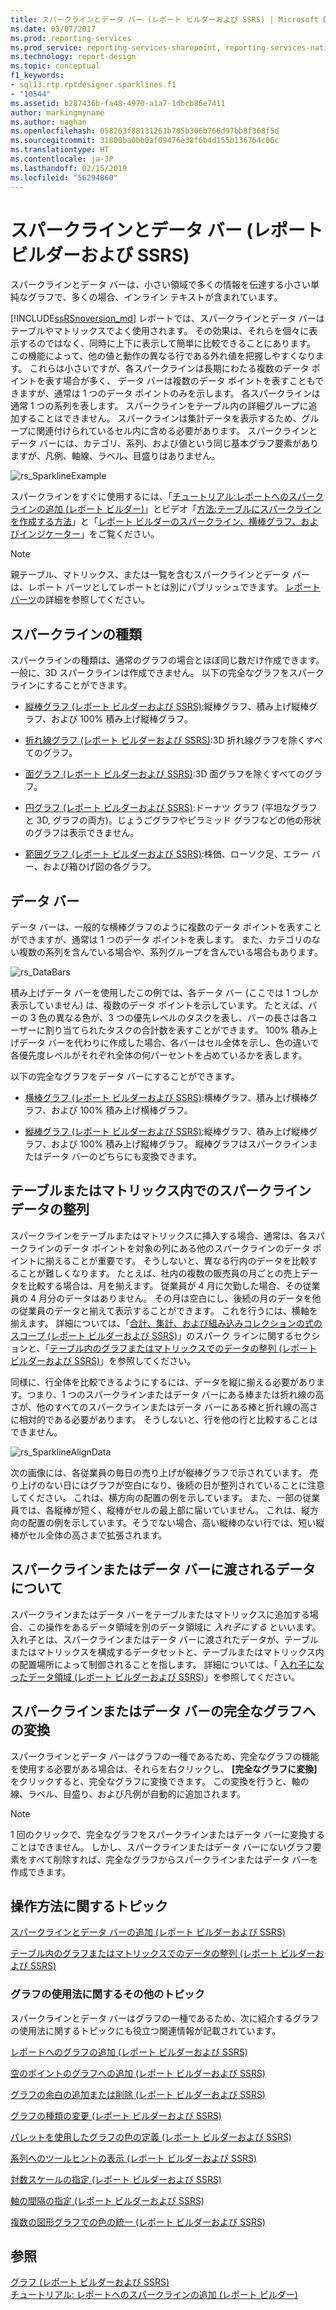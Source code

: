```yaml
---
title: スパークラインとデータ バー (レポート ビルダーおよび SSRS) | Microsoft Docs
ms.date: 03/07/2017
ms.prod: reporting-services
ms.prod_service: reporting-services-sharepoint, reporting-services-native
ms.technology: report-design
ms.topic: conceptual
f1_keywords:
- sql13.rtp.rptdesigner.sparklines.f1
- "10544"
ms.assetid: b287436b-fa48-4970-a1a7-1dbcb86e7411
author: markingmyname
ms.author: maghan
ms.openlocfilehash: 058263f88131261b705b306b766d97bb8f368f5d
ms.sourcegitcommit: 31800ba0bb0af09476e38f6b4d155b136764c06c
ms.translationtype: HT
ms.contentlocale: ja-JP
ms.lasthandoff: 02/15/2019
ms.locfileid: "56294860"
---
```

# <a name="sparklines-and-data-bars-report-builder-and-ssrs"></a>スパークラインとデータ バー (レポート ビルダーおよび SSRS)
  スパークラインとデータ バーは、小さい領域で多くの情報を伝達する小さい単純なグラフで、多くの場合、インライン テキストが含まれています。   
    
  [!INCLUDE[ssRSnoversion_md](../../includes/ssrsnoversion-md.md)] レポートでは、スパークラインとデータ バーはテーブルやマトリックスでよく使用されます。 その効果は、それらを個々に表示するのではなく、同時に上下に表示して簡単に比較できることにあります。 この機能によって、他の値と動作の異なる行である外れ値を把握しやすくなります。 これらは小さいですが、各スパークラインは長期にわたる複数のデータ ポイントを表す場合が多く、 データ バーは複数のデータ ポイントを表すこともできますが、通常は 1 つのデータ ポイントのみを示します。 各スパークラインは通常 1 つの系列を表します。 スパークラインをテーブル内の詳細グループに追加することはできません。 スパークラインは集計データを表示するため、グループに関連付けられているセル内に含める必要があります。 スパークラインとデータ バーには、カテゴリ、系列、および値という同じ基本グラフ要素がありますが、凡例、軸線、ラベル、目盛りはありません。  
  
 ![rs_SparklineExample](../../reporting-services/report-design/media/rs-sparklineexample.gif "rs_SparklineExample")  
  
 スパークラインをすぐに使用するには、「[チュートリアル:レポートへのスパークラインの追加 &#40;レポート ビルダー&#41;](../../reporting-services/tutorial-add-a-sparkline-to-your-report-report-builder.md)」とビデオ「[方法:テーブルにスパークラインを作成する方法](https://go.microsoft.com/fwlink/?LinkId=197092)」と「[レポート ビルダーのスパークライン、横棒グラフ、およびインジケーター](https://technet.microsoft.com/bi/video/ff877165)」をご覧ください。  
  
> [!NOTE]  
>  親テーブル、マトリックス、または一覧を含むスパークラインとデータ バーは、レポート パーツとしてレポートとは別にパブリッシュできます。 [レポート パーツ](../../reporting-services/report-design/report-parts-report-builder-and-ssrs.md)の詳細を参照してください。  
  
##  <a name="KindsofSparklines"></a> スパークラインの種類  
 スパークラインの種類は、通常のグラフの場合とほぼ同じ数だけ作成できます。 一般に、3D スパークラインは作成できません。 以下の完全なグラフをスパークラインにすることができます。  
  
-   [縦棒グラフ &#40;レポート ビルダーおよび SSRS&#41;](../../reporting-services/report-design/column-charts-report-builder-and-ssrs.md):縦棒グラフ、積み上げ縦棒グラフ、および 100% 積み上げ縦棒グラフ。  
  
-   [折れ線グラフ &#40;レポート ビルダーおよび SSRS&#41;](../../reporting-services/report-design/line-charts-report-builder-and-ssrs.md):3D 折れ線グラフを除くすべてのグラフ。  
  
-   [面グラフ &#40;レポート ビルダーおよび SSRS&#41;](../../reporting-services/report-design/area-charts-report-builder-and-ssrs.md):3D 面グラフを除くすべてのグラフ。  
  
-   [円グラフ &#40;レポート ビルダーおよび SSRS&#41;](../../reporting-services/report-design/pie-charts-report-builder-and-ssrs.md):ドーナツ グラフ (平坦なグラフと 3D, グラフの両方)。じょうごグラフやピラミッド グラフなどの他の形状のグラフは表示できません。  
  
-   [範囲グラフ &#40;レポート ビルダーおよび SSRS&#41;](../../reporting-services/report-design/range-charts-report-builder-and-ssrs.md):株価、ローソク足、エラー バー、および箱ひげ図の各グラフ。  
  
##  <a name="DataBars"></a> データ バー  
 データ バーは、一般的な横棒グラフのように複数のデータ ポイントを表すことができますが、通常は 1 つのデータ ポイントを表します。 また、カテゴリのない複数の系列を含んでいる場合や、系列グループを含んでいる場合もあります。  
  
 ![rs_DataBars](../../reporting-services/report-design/media/rs-databars.gif "rs_DataBars")  
  
 積み上げデータ バーを使用したこの例では、各データ バー (ここでは 1 つしか表示していません) は、複数のデータ ポイントを示しています。 たとえば、バーの 3 色の異なる色が、3 つの優先レベルのタスクを表し、バーの長さは各ユーザーに割り当てられたタスクの合計数を表すことができます。 100% 積み上げデータ バーを代わりに作成した場合、各バーはセル全体を示し、色の違いで各優先度レベルがそれぞれ全体の何パーセントを占めているかを表します。  
  
 以下の完全なグラフをデータ バーにすることができます。  
  
-   [横棒グラフ &#40;レポート ビルダーおよび SSRS&#41;](../../reporting-services/report-design/bar-charts-report-builder-and-ssrs.md):横棒グラフ、積み上げ横棒グラフ、および 100% 積み上げ横棒グラフ。  
  
-   [縦棒グラフ &#40;レポート ビルダーおよび SSRS&#41;](../../reporting-services/report-design/column-charts-report-builder-and-ssrs.md):縦棒グラフ、積み上げ縦棒グラフ、および 100% 積み上げ縦棒グラフ。 縦棒グラフはスパークラインまたはデータ バーのどちらにも変換できます。  
  
##  <a name="AlignDatainTableMatrix"></a> テーブルまたはマトリックス内でのスパークライン データの整列  
 スパークラインをテーブルまたはマトリックスに挿入する場合、通常は、各スパークラインのデータ ポイントを対象の列にある他のスパークラインのデータ ポイントに揃えることが重要です。 そうしないと、異なる行内のデータを比較することが難しくなります。 たとえば、社内の複数の販売員の月ごとの売上データを比較する場合は、月を揃えます。 従業員が 4 月に欠勤した場合、その従業員の 4 月分のデータはありません。 その月は空白にし、後続の月のデータを他の従業員のデータと揃えて表示することができます。 これを行うには、横軸を揃えます。 詳細については、「[合計、集計、および組み込みコレクションの式のスコープ &#40;レポート ビルダーおよび SSRS&#41;](../../reporting-services/report-design/expression-scope-for-totals-aggregates-and-built-in-collections.md)」のスパーク ラインに関するセクションと、「[テーブル内のグラフまたはマトリックスでのデータの整列 &#40;レポート ビルダーおよび SSRS&#41;](../../reporting-services/report-design/align-the-data-in-a-chart-in-a-table-or-matrix-report-builder-and-ssrs.md)」を参照してください。  
  
 同様に、行全体を比較できるようにするには、データを縦に揃える必要があります。つまり、1 つのスパークラインまたはデータ バーにある棒または折れ線の高さが、他のすべてのスパークラインまたはデータ バーにある棒と折れ線の高さに相対的である必要があります。 そうしないと、行を他の行と比較することはできません。  
  
 ![rs_SparklineAlignData](../../reporting-services/report-design/media/rs-sparklinealigndata.gif "rs_SparklineAlignData")  
  
 次の画像には、各従業員の毎日の売り上げが縦棒グラフで示されています。 売り上げのない日にはグラフが空白になり、後続の日が整列されていることに注意してください。 これは、横方向の配置の例を示しています。 また、一部の従業員では、各縦棒が短く、縦棒がセルの最上部に届いていません。 これは、縦方向の配置の例を示しています。そうでない場合、高い縦棒のない行では、短い縦棒がセル全体の高さまで拡張されます。  
  
##  <a name="UnderstandScope"></a> スパークラインまたはデータ バーに渡されるデータについて  
 スパークラインまたはデータ バーをテーブルまたはマトリックスに追加する場合、この操作をあるデータ領域を別のデータ領域に *入れ子にする* といいます。 入れ子とは、スパークラインまたはデータ バーに渡されたデータが、テーブルまたはマトリックスを構成するデータセットと、テーブルまたはマトリックス内の配置場所によって制御されることを指します。 詳細については、「 [入れ子になったデータ領域 &#40;レポート ビルダーおよび SSRS&#41;](../../reporting-services/report-design/nested-data-regions-report-builder-and-ssrs.md)」を参照してください。  
  
##  <a name="ConvertSparklinetoChart"></a> スパークラインまたはデータ バーの完全なグラフへの変換  
 スパークラインとデータ バーはグラフの一種であるため、完全なグラフの機能を使用する必要がある場合は、それらを右クリックし、 **[完全なグラフに変換]** をクリックすると、完全なグラフに変換できます。 この変換を行うと、軸の線、ラベル、目盛り、および凡例が自動的に追加されます。  
  
> [!NOTE]  
>  1 回のクリックで、完全なグラフをスパークラインまたはデータ バーに変換することはできません。 しかし、スパークラインまたはデータ バーにないグラフ要素をすべて削除すれば、完全なグラフからスパークラインまたはデータ バーを作成できます。  
  
##  <a name="HowTo"></a> 操作方法に関するトピック  
 [スパークラインとデータ バーの追加 &#40;レポート ビルダーおよび SSRS&#41;](../../reporting-services/report-design/add-sparklines-and-data-bars-report-builder-and-ssrs.md)  
  
 [テーブル内のグラフまたはマトリックスでのデータの整列 &#40;レポート ビルダーおよび SSRS&#41;](../../reporting-services/report-design/align-the-data-in-a-chart-in-a-table-or-matrix-report-builder-and-ssrs.md)  
  
### <a name="other-how-to-topics-for-charts"></a>グラフの使用法に関するその他のトピック  
 スパークラインとデータ バーはグラフの一種であるため、次に紹介するグラフの使用法に関するトピックにも役立つ関連情報が記載されています。  
  
 [レポートへのグラフの追加 &#40;レポート ビルダーおよび SSRS&#41;](../../reporting-services/report-design/add-a-chart-to-a-report-report-builder-and-ssrs.md)  
  
 [空のポイントのグラフへの追加 &#40;レポート ビルダーおよび SSRS&#41;](../../reporting-services/report-design/add-empty-points-to-a-chart-report-builder-and-ssrs.md)  
  
 [グラフの余白の追加または削除 &#40;レポート ビルダーおよび SSRS&#41;](../../reporting-services/report-design/add-or-remove-margins-from-a-chart-report-builder-and-ssrs.md)  
  
 [グラフの種類の変更 &#40;レポート ビルダーおよび SSRS&#41;](../../reporting-services/report-design/change-a-chart-type-report-builder-and-ssrs.md)  
  
 [パレットを使用したグラフの色の定義 &#40;レポート ビルダーおよび SSRS&#41;](../../reporting-services/report-design/define-colors-on-a-chart-using-a-palette-report-builder-and-ssrs.md)  
  
 [系列へのツールヒントの表示 &#40;レポート ビルダーおよび SSRS&#41;](../../reporting-services/report-design/show-tooltips-on-a-series-report-builder-and-ssrs.md)  
  
 [対数スケールの指定 &#40;レポート ビルダーおよび SSRS&#41;](../../reporting-services/report-design/specify-a-logarithmic-scale-report-builder-and-ssrs.md)  
  
 [軸の間隔の指定 &#40;レポート ビルダーおよび SSRS&#41;](../../reporting-services/report-design/specify-an-axis-interval-report-builder-and-ssrs.md)  
  
 [複数の図形グラフでの色の統一 &#40;レポート ビルダーおよび SSRS&#41;](../../reporting-services/report-design/specify-consistent-colors-across-multiple-shape-charts-report-builder-and-ssrs.md)  
  
## <a name="see-also"></a>参照  
 [グラフ &#40;レポート ビルダーおよび SSRS&#41;](../../reporting-services/report-design/charts-report-builder-and-ssrs.md)   
 [チュートリアル: レポートへのスパークラインの追加 &#40;レポート ビルダー&#41;](../../reporting-services/tutorial-add-a-sparkline-to-your-report-report-builder.md)   
  
  
